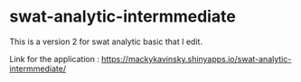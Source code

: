 # swat-analytic-intermmediate

This is a version 2 for swat analytic basic that I edit. 



Link for the application : https://mackykavinsky.shinyapps.io/swat-analytic-intermmediate/

